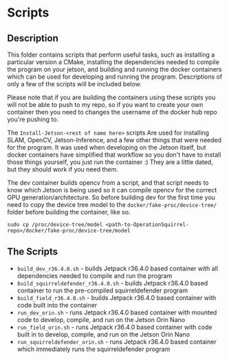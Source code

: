 # Scripts

## Description

This folder contains scripts that perform useful tasks, such as installing a particular version a CMake, installing the dependencies needed 
to compile the program on your jetson, and building and running the docker containers which can be used for developing and running the program.  Descriptions of only a few of the scripts will be included below.  

Please note that if you are building the containers using these scripts you will not be able to push to my repo, so if you want to create your own container then you need to changes the username of the docker hub repo you're pushing to.

The `Install-Jetson-<rest of name here>` scripts Are used for installing SLAM, OpenCV, Jetson-Inference, and a few other things that were needed for the program.  It was used when developing on the Jetson itself, but docker containers have simplified that workflow so you don't have to install those things yourself, you just run the container :) They are a little dated, but they should work if you need them.

The dev container builds opencv from a script, and that script needs to know which Jetson is being used so it can compile opencv for the correct GPU generation/architecture.  So before building dev for the first time you need to copy the device tree model to the `docker/fake-proc/device-tree/` folder before building the container, like so.

```
sudo cp /proc/device-tree/model <path-to-OperationSquirrel-repo>/docker/fake-proc/device-tree/model
```

## The Scripts

- `build_dev_r36.4.0.sh` - builds Jetpack r36.4.0 based container with all dependencies needed to compile and run the program
- `build_squirreldefender_r36.4.0.sh` - builds Jetpack r36.4.0 based container to run the pre-compiled squirreldefender program
- `build_field_r36.4.0.sh` - builds Jetpack r36.4.0 based container with code built into the container
- `run_dev_orin.sh` - runs Jetpack r36.4.0 based container with mounted code to develop, compile, and run on the Jetson Orin Nano
- `run_field_orin.sh` - runs Jetpack r36.4.0 based container with code built in to develop, compile, and run on the Jetson Orin Nano
- `run_squirreldefender_orin.sh` - runs Jetpack r36.4.0 based container which immediately runs the squirreldefender program